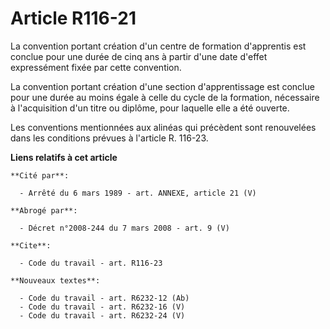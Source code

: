 # Article R116-21

La convention portant création d'un centre de formation d'apprentis est conclue pour une durée de cinq ans à partir d'une
date d'effet expressément fixée par cette convention.

La convention portant création d'une section d'apprentissage est conclue pour une durée au moins égale à celle du cycle de la
formation, nécessaire à l'acquisition d'un titre ou diplôme, pour laquelle elle a été ouverte.

Les conventions mentionnées aux alinéas qui précèdent sont renouvelées dans les conditions prévues à l'article R. 116-23.

**Liens relatifs à cet article**

	**Cité par**:

	  - Arrêté du 6 mars 1989 - art. ANNEXE, article 21 (V)

	**Abrogé par**:

	  - Décret n°2008-244 du 7 mars 2008 - art. 9 (V)

	**Cite**:

	  - Code du travail - art. R116-23

	**Nouveaux textes**:

	  - Code du travail - art. R6232-12 (Ab)
	  - Code du travail - art. R6232-16 (V)
	  - Code du travail - art. R6232-24 (V)

